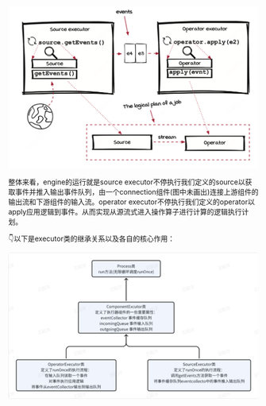 ![img.png](../../../../../../../images/ch02/img.png)

整体来看，engine的运行就是source executor不停执行我们定义的source以获取事件并推入输出事件队列，由一个connection组件(图中未画出)连接上游组件的输出流和下游组件的输入流。operator executor不停执行我们定义的operator以apply应用逻辑到事件。从而实现从源流式进入操作算子进行计算的逻辑执行计划。



👇以下是executor类的继承关系以及各自的核心作用：

![img.png](../../../../../../../images/ch02/img1.png)